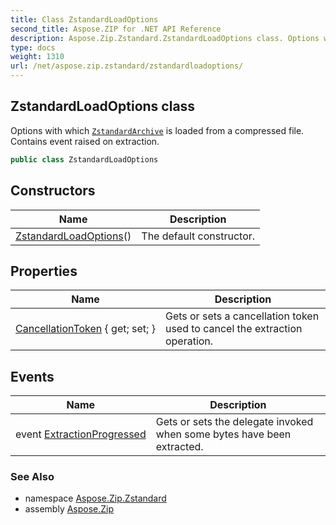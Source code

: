 ```yaml
---
title: Class ZstandardLoadOptions
second_title: Aspose.ZIP for .NET API Reference
description: Aspose.Zip.Zstandard.ZstandardLoadOptions class. Options with which ZstandardArchive is loaded from a compressed file. Contains event raised on extraction
type: docs
weight: 1310
url: /net/aspose.zip.zstandard/zstandardloadoptions/
---
```

## ZstandardLoadOptions class

Options with which [`ZstandardArchive`](../zstandardarchive/) is loaded from a compressed file. Contains event raised on extraction.

```csharp
public class ZstandardLoadOptions
```

## Constructors

| Name | Description |
| --- | --- |
| [ZstandardLoadOptions](zstandardloadoptions/)() | The default constructor. |

## Properties

| Name | Description |
| --- | --- |
| [CancellationToken](../../aspose.zip.zstandard/zstandardloadoptions/cancellationtoken/) { get; set; } | Gets or sets a cancellation token used to cancel the extraction operation. |

## Events

| Name | Description |
| --- | --- |
| event [ExtractionProgressed](../../aspose.zip.zstandard/zstandardloadoptions/extractionprogressed/) | Gets or sets the delegate invoked when some bytes have been extracted. |

### See Also

* namespace [Aspose.Zip.Zstandard](../../aspose.zip.zstandard/)
* assembly [Aspose.Zip](../../)


